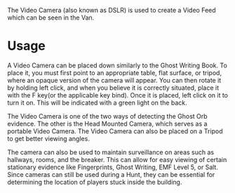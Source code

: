 The Video Camera (also known as DSLR) is used to create a Video Feed which can be seen in the Van.

# Usage
A Video Camera can be placed down similarly to the Ghost Writing Book. To place it, you must first point to an appropriate table, flat surface, or tripod, where an opaque version of the camera will appear. You can then rotate it by holding left click, and when you believe it is correctly situated, place it with the F key(or the applicable key bind). Once it is placed, left click on it to turn it on. This will be indicated with a green light on the back.

The Video Camera is one of the two ways of detecting the Ghost Orb evidence. The other is the Head Mounted Camera, which serves as a portable Video Camera. The Video Camera can also be placed on a Tripod to get better viewing angles.

The camera can also be used to maintain surveillance on areas such as hallways, rooms, and the breaker. This can allow for easy viewing of certain stationary evidence like Fingerprints, Ghost Writing, EMF Level 5, or Salt. Since cameras can still be used during a Hunt, they can be essential for determining the location of players stuck inside the building.
